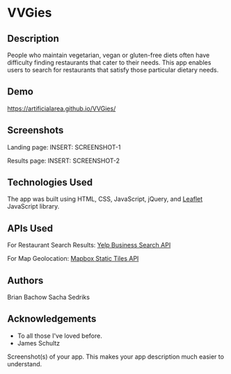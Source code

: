 # VVGies

## Description
People who maintain vegetarian, vegan or gluten-free diets often have difficulty finding restaurants that cater to their needs. This app enables users to search for restaurants that satisfy those particular dietary needs.

## Demo
https://artificialarea.github.io/VVGies/


## Screenshots
Landing page:
INSERT: SCREENSHOT-1

Results page:
INSERT: SCREENSHOT-2


## Technologies Used
The app was built using HTML, CSS, JavaScript, jQuery, and [Leaflet](https://leafletjs.com/) JavaScript library.


## APIs Used
For Restaurant Search Results:
[Yelp Business Search API](https://www.yelp.com/developers/documentation/v3/business_search)
    
For Map Geolocation:
[Mapbox Static Tiles API](https://docs.mapbox.com/api/)

## Authors
Brian Bachow
Sacha Sedriks

## Acknowledgements
* To all those I've loved before.
* James Schultz





<!-- The name of your app at the top of the file -->

<!-- A link to your live app -->

Screenshot(s) of your app. This makes your app description much easier to understand.

<!-- A summary section. This should have a concise explanation of what your app does. Try to frame this from the standpoint of what the user does, or what the app enables for the user. -->

<!-- A section on the technology used. For your capstone, this is fairly simple (HTML/CSS/JavaScript/jQuery) but it's still good to list out the key technologies. -->